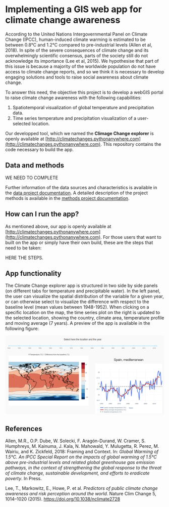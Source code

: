 # Implementing a GIS web app for climate change awareness

According to the United Nations Intergovernmental Panel on Climate Change (IPCC), human-induced climate warming is estimated to be between 0.8°C and 1.2°C compared to pre-industrial levels (Allen et al, 2018). In spite of the severe consequences of climate change and its overwhelmingly scientific consensus, parts of the society still do not acknowledge its importance (Lee et al, 2015). We hypothesise that part of this issue is because a majority of the worldwide population do not have access to climate change reports, and so we think it is necessary to develop engaging solutions and tools to raise social awareness about climate change.

To answer this need, the objective this project is to develop a webGIS portal to raise climate change awareness with the following capabilities:
1. Spatiotemporal visualization of global temperature and precipitation data.
2. Time series temperature and precipitation visualization of a user-selected location.

Our developped tool, which we named the **Climage Change explorer** is openly available at [http://climatechanges.pythonanywhere.com](http://climatechanges.pythonanywhere.com). This repository contains the code necessary to build the app.

## Data and methods 

WE NEED TO COMPLETE 

Further information of the data sources and characteristics is available in the [data project documentation](https://github.com/carlesmila/GeotechClimateChange/blob/master/documentation/data.md). A detailed description of the project methods is available in the [methods project documentation](https://github.com/carlesmila/GeotechClimateChange/blob/master/documentation/methods.md).

## How can I run the app?

As mentioned above, our app is openly available at [http://climatechanges.pythonanywhere.com](http://climatechanges.pythonanywhere.com). For those users that want to built on the app or simply have their own build, these are the steps that need to be taken:

HERE THE STEPS.


## App functionality

The Climate Change explorer app is structured in two side by side panels (on different tabs for temperature and precipitable water). In the left panel, the user can visualize the spatial distribution of the variable for a given year, or can otherwise select to visualize the difference with respect to the baseline level (mean values between 1948-1952). When clicking on a specific location on the map, the time series plot on the right is updated to the selected location, showing the country, climate area, temperature profile and moving average (7 years). A preview of the app is available in the following figure:

![alt text](documentation/figures/appoverview.png?raw=true)

## References

Allen, M.R., O.P. Dube, W. Solecki, F. Aragón-Durand, W. Cramer, S. Humphreys, M. Kainuma, J. Kala, N. Mahowald, Y. Mulugetta, R. Perez, M. Wairiu, and K. Zickfeld, 2018: Framing and Context. In: _Global Warming of 1.5°C. An IPCC Special Report on the impacts of global warming of 1.5°C above pre-industrial levels and related global greenhouse gas emission pathways, in the context of strengthening the global response to the threat of climate change, sustainable development, and efforts to eradicate poverty_. In Press.

Lee, T., Markowitz, E., Howe, P. et al. _Predictors of public climate change awareness and risk perception around the world_. Nature Clim Change 5, 1014–1020 (2015). https://doi.org/10.1038/nclimate2728
